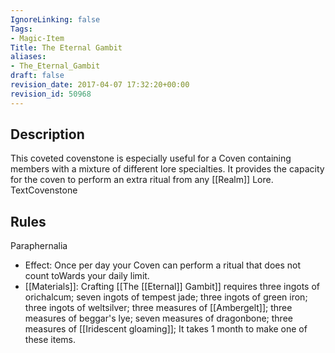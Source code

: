```yaml
---
IgnoreLinking: false
Tags:
- Magic-Item
Title: The Eternal Gambit
aliases:
- The_Eternal_Gambit
draft: false
revision_date: 2017-04-07 17:32:20+00:00
revision_id: 50968
---
```


## Description
This coveted covenstone is especially useful for a Coven containing members with a mixture of different lore specialties. It provides the capacity for the coven to perform an extra ritual from any [[Realm]] Lore.
TextCovenstone
## Rules
Paraphernalia
* Effect: Once per day your Coven can perform a ritual that does not count toWards your daily limit.
* [[Materials]]: Crafting [[The [[Eternal]] Gambit]] requires three ingots of orichalcum; seven ingots of tempest jade; three ingots of green iron; three ingots of weltsilver; three measures of [[Ambergelt]]; three measures of beggar's lye; seven measures of dragonbone; three measures of [[Iridescent gloaming]]; It takes 1 month to make one of these items.